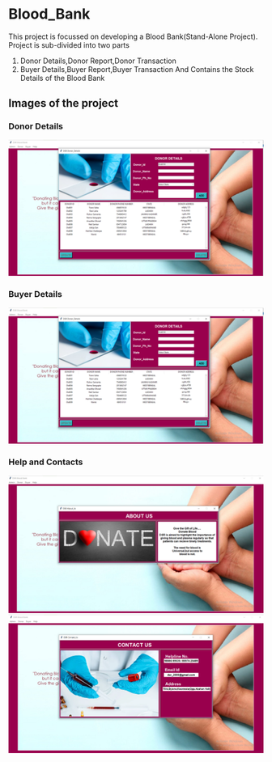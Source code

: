 # Blood_Bank
This project is focussed on developing a Blood Bank(Stand-Alone Project).
Project is sub-divided into two parts
  1. Donor Details,Donor Report,Donor Transaction
  2. Buyer Details,Buyer Report,Buyer Transaction
And Contains the Stock Details of the Blood Bank

## Images of the project
### Donor Details
![Blood Bank Screenshot](https://raw.githubusercontent.com/DOLESWARI/Blood_Bank/main/Screenshot%20(188).png)

### Buyer Details
![Blood Bank Screenshot](https://raw.githubusercontent.com/DOLESWARI/Blood_Bank/main/Screenshot%20(188).png)

### Help and Contacts
![Blood Bank Screenshot](https://raw.githubusercontent.com/DOLESWARI/Blood_Bank/main/Screenshot%20(190).png)
![Blood Bank Screenshot](https://raw.githubusercontent.com/DOLESWARI/Blood_Bank/main/Screenshot%20(191).png)

